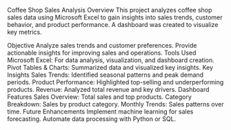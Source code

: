 Coffee Shop Sales Analysis
Overview
This project analyzes coffee shop sales data using Microsoft Excel to gain insights into sales trends, customer behavior, and product performance. A dashboard was created to visualize key metrics.

Objective
Analyze sales trends and customer preferences.
Provide actionable insights for improving sales and operations.
Tools Used
Microsoft Excel: For data analysis, visualization, and dashboard creation.
Pivot Tables & Charts: Summarized data and visualized key insights.
Key Insights
Sales Trends: Identified seasonal patterns and peak demand periods.
Product Performance: Highlighted top-selling and underperforming products.
Revenue: Analyzed total revenue and key drivers.
Dashboard Features
Sales Overview: Total sales and top products.
Category Breakdown: Sales by product category.
Monthly Trends: Sales patterns over time.
Future Enhancements
Implement machine learning for sales forecasting.
Automate data processing with Python or SQL.
